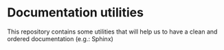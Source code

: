 # Documentation utilities
This repository contains some utilities that will help us to have a clean and ordered documentation (e.g.: Sphinx)
